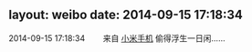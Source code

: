 layout: weibo
date: 2014-09-15 17:18:34
---
2014-09-15 17:18:34  &nbsp;&nbsp;&nbsp;&nbsp;&nbsp;&nbsp; 来自 <a href="http://app.weibo.com/t/feed/22zMnn" rel="nofollow">小米手机</a>
偷得浮生一日闲…… ​​​
